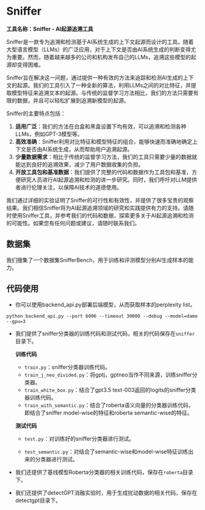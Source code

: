 # Sniffer

**工具名称：Sniffer - AI起源追溯工具**

Sniffer是一款专为追溯和检测基于AI系统生成的上下文起源而设计的工具。随着大型语言模型（LLMs）的广泛应用，对于上下文是否由AI系统生成的判断变得尤为重要。然而，随着越来越多的公司和机构发布自己的LLMs，追溯这些模型的起源却变得困难。

Sniffer旨在解决这一问题，通过提供一种有效的方法来追踪和检测AI生成的上下文的起源。我们的工具引入了一种全新的算法，利用LLMs之间的对比特征，并提取模型特征来追溯文本的起源。与传统的监督学习方法相比，我们的方法只需要有限的数据，并且可以轻松扩展到追溯新模型的起源。

Sniffer的主要特点包括：

1. **适用广泛**：我们的方法在白盒和黑盒设置下均有效，可以追溯和检测各种LLMs，例如GPT-3模型等。
2. **高效准确**：Sniffer利用对比特征和模型特征的组合，能够快速而准确地确定上下文是否由AI系统生成，从而帮助用户追溯起源。
3. **少量数据需求**：相比于传统的监督学习方法，我们的工具只需要少量的数据就能达到良好的追溯效果，减少了用户数据收集的负担。
4. **开放工具包和基准数据**：我们提供了完整的代码和数据作为工具包和基准，方便研究人员进行AI起源追溯和检测的进一步研究。同时，我们呼吁对LLM提供者进行伦理关注，以保障AI技术的道德使用。

我们通过详细的实验证明了Sniffer的可行性和有效性，并提供了很多宝贵的观察结果。我们相信Sniffer将为AI起源追溯领域的研究和实践提供有力的支持。请随时使用Sniffer工具，并参考我们的代码和数据，探索更多关于AI起源追溯和检测的可能性。如果您有任何问题或建议，请随时联系我们。

## 数据集

我们搜集了一个数据集SnifferBench，用于训练和评测模型分别AI生成样本的能力。

## 代码使用

- 你可以使用backend_api.py部署后端模型，从而获取样本的perplexity list。

```
python backend_api.py --port 6006 --timeout 30000 --debug --model=damo --gpu=3
```

- 我们提供了sniffer分类器的训练代码和测试代码，相关的代码保存在`sniffer`目录下。

  **训练代码**

  - `train.py`：sniffer分类器训练代码。
  - `train_j_neo_divided.py`：将gptj，gptneo当作不同来源，训练sniffer分类器。
  - `train_white_box.py`：结合了gpt3.5 text-003返回的logits的sniffer分类器训练代码。
  - `train_with_semantic.py`：结合了roberta语义向量的分类器训练代码，即结合了sniffer model-wise的特征和roberta semantic-wise的特征。

  **测试代码**

  - `test.py`：对训练好的sniffer分类器进行测试。

  - `test_semantic.py`：对结合了semantic-wise和model-wise特征训练出来的分类器进行测试。

- 我们还提供了基线模型Roberta分类器的相关训练代码，保存在`roberta`目录下。
- 我们还提供了detectGPT消融实验时，用于生成扰动数据的相关代码，保存在detectgpt目录下。

